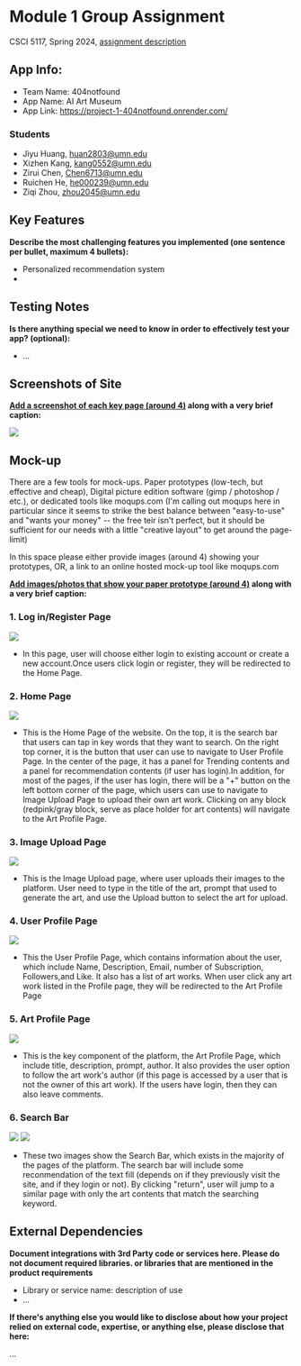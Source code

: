 # Module 1 Group Assignment

CSCI 5117, Spring 2024, [assignment description](https://canvas.umn.edu/courses/413159/pages/project-1)

## App Info:

* Team Name: 404notfound
* App Name: AI Art Museum
* App Link: <https://project-1-404notfound.onrender.com/>

### Students

* Jiyu Huang, huan2803@umn.edu
* Xizhen Kang, kang0552@umn.edu
* Zirui Chen, Chen6713@umn.edu
* Ruichen He, he000239@umn.edu
* Ziqi Zhou, zhou2045@umn.edu

## Key Features

**Describe the most challenging features you implemented
(one sentence per bullet, maximum 4 bullets):**

* Personalized recommendation system
* 

## Testing Notes

**Is there anything special we need to know in order to effectively test your app? (optional):**

* ...


## Screenshots of Site

**[Add a screenshot of each key page (around 4)](https://stackoverflow.com/questions/10189356/how-to-add-screenshot-to-readmes-in-github-repository)
along with a very brief caption:**

![](https://media.giphy.com/media/o0vwzuFwCGAFO/giphy.gif)


## Mock-up 

There are a few tools for mock-ups. Paper prototypes (low-tech, but effective and cheap), Digital picture edition software (gimp / photoshop / etc.), or dedicated tools like moqups.com (I'm calling out moqups here in particular since it seems to strike the best balance between "easy-to-use" and "wants your money" -- the free teir isn't perfect, but it should be sufficient for our needs with a little "creative layout" to get around the page-limit)

In this space please either provide images (around 4) showing your prototypes, OR, a link to an online hosted mock-up tool like moqups.com

**[Add images/photos that show your paper prototype (around 4)](https://stackoverflow.com/questions/10189356/how-to-add-screenshot-to-readmes-in-github-repository) along with a very brief caption:**
### 1. Log in/Register Page
![](https://github.com/csci5117s24/project-1-404notfound/blob/main/mock/RegisterPagelogin.png)
- In this page, user will choose either login to existing account or create a new account.Once users click login or register, they will be redirected to the Home Page.
### 2. Home Page
![](https://github.com/csci5117s24/project-1-404notfound/blob/main/mock/homepage.png)
- This is the Home Page of the website. On the top, it is the search bar that users can tap in key words that they want to search. On the right top corner, it is the button that user can use to navigate to User Profile Page. In the center of the page, it has a panel for Trending contents and a panel for recommendation contents (if user has login).In addition, for most of the pages, if the user has login, there will be a "+" button on the left bottom corner of the page, which users can use to navigate to Image Upload Page to upload their own art work. Clicking on any block (redpink/gray block, serve as place holder for art contents) will navigate to the Art Profile Page.
### 3. Image Upload Page
![](https://github.com/csci5117s24/project-1-404notfound/blob/main/mock/image_upload.png)
- This is the Image Upload page, where user uploads their images to the platform. User need to type in the title of the art, prompt that used to generate the art, and use the Upload button to select the art for upload.
### 4. User Profile Page
![](https://github.com/csci5117s24/project-1-404notfound/blob/main/mock/user_prof_page.png)
- This the User Profile Page, which contains information about the user, which include Name, Description, Email, number of Subscription, Followers,and Like. It also has a list of art works. When user click any art work listed in the Profile page, they will be redirected to the Art Profile Page
### 5. Art Profile Page
![](https://github.com/csci5117s24/project-1-404notfound/blob/main/mock/profile.png)
- This is the key component of the platform, the Art Profile Page, which include title, description, prompt, author. It also provides the user option to follow the art work's author (if this page is accessed by a user that is not the owner of this art work). If the users have login, then they can also leave comments.
### 6. Search Bar
![](https://github.com/csci5117s24/project-1-404notfound/blob/main/mock/search_with_login.png)
![](https://github.com/csci5117s24/project-1-404notfound/blob/main/mock/search_without_login.png)
- These two images show the Search Bar, which exists in the majority of the pages of the platform. The search bar will include some reconmendation of the text fill (depends on if they previously visit the site, and if they login or not). By clicking "return", user will jump to a similar page with only the art contents that match the searching keyword.




## External Dependencies

**Document integrations with 3rd Party code or services here.
Please do not document required libraries. or libraries that are mentioned in the product requirements**

* Library or service name: description of use
* ...

**If there's anything else you would like to disclose about how your project
relied on external code, expertise, or anything else, please disclose that
here:**

...
